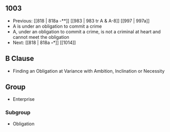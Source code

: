 ## 1003
- Previous: [[818 | 818a -**]] [[983 | 983 tr A &amp; A-8]] [[997 | 997a]] 
- A is under an obligation to commit a crime
- A, under an obligation to commit a crime, is not a criminal at heart and cannot meet the obligation
- Next: [[818 | 818a **-***]] [[1014]] 

## B Clause
- Finding an Obligation at Variance with Ambition, Inclination or Necessity

## Group
- Enterprise

### Subgroup
- Obligation

